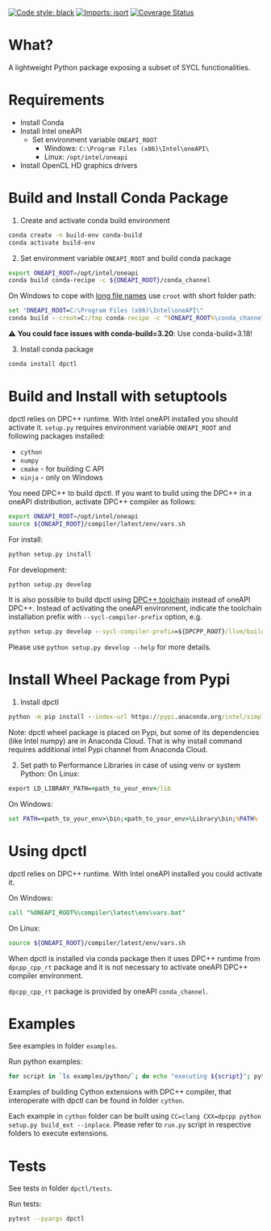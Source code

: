 [![Code style: black](https://img.shields.io/badge/code%20style-black-000000.svg)](https://github.com/psf/black)
[![Imports: isort](https://img.shields.io/badge/%20imports-isort-%231674b1?style=flat&labelColor=ef8336)](https://pycqa.github.io/isort/)
[![Coverage Status](https://coveralls.io/repos/github/IntelPython/dpctl/badge.svg?branch=master)](https://coveralls.io/github/IntelPython/dpctl?branch=master)

What?
====
A lightweight Python package exposing a subset of SYCL functionalities.

Requirements
============
- Install Conda
- Install Intel oneAPI
    - Set environment variable `ONEAPI_ROOT`
        - Windows: `C:\Program Files (x86)\Intel\oneAPI\`
        - Linux: `/opt/intel/oneapi`
- Install OpenCL HD graphics drivers

Build and Install Conda Package
==================================
1. Create and activate conda build environment
```bash
conda create -n build-env conda-build
conda activate build-env
```
2. Set environment variable `ONEAPI_ROOT` and build conda package
```bash
export ONEAPI_ROOT=/opt/intel/oneapi
conda build conda-recipe -c ${ONEAPI_ROOT}/conda_channel
```
On Windows to cope with [long file names](https://github.com/IntelPython/dpctl/issues/15)
use `croot` with short folder path:
```cmd
set "ONEAPI_ROOT=C:\Program Files (x86)\Intel\oneAPI\"
conda build --croot=C:/tmp conda-recipe -c "%ONEAPI_ROOT%\conda_channel"
```

:warning: **You could face issues with conda-build=3.20**: Use conda-build=3.18!

3. Install conda package
```bash
conda install dpctl
```

Build and Install with setuptools
=================================
dpctl relies on DPC++ runtime. With Intel oneAPI installed you should activate it.
`setup.py` requires environment variable `ONEAPI_ROOT` and following packages
installed:
- `cython`
- `numpy`
- `cmake` - for building C API
- `ninja` - only on Windows

You need DPC++ to build dpctl. If you want to build using the DPC++ in a
oneAPI distribution, activate DPC++ compiler as follows:
```bash
export ONEAPI_ROOT=/opt/intel/oneapi
source ${ONEAPI_ROOT}/compiler/latest/env/vars.sh
```

For install:
```cmd
python setup.py install
```

For development:
```cmd
python setup.py develop
```

It is also possible to build dpctl using [DPC++ toolchain](https://github.com/intel/llvm/blob/sycl/sycl/doc/GetStartedGuide.md) instead of oneAPI DPC++. Instead of activating the oneAPI environment, indicate the toolchain installation prefix with `--sycl-compiler-prefix` option, e.g.

```cmd
python setup.py develop --sycl-compiler-prefix=${DPCPP_ROOT}/llvm/build
```

Please use `python setup.py develop --help` for more details.

Install Wheel Package from Pypi
==================================
1. Install dpctl
```cmd
python -m pip install --index-url https://pypi.anaconda.org/intel/simple -extra-index-url https://pypi.org/simple dpctl
```
Note: dpctl wheel package is placed on Pypi, but some of its dependencies (like Intel numpy) are in Anaconda Cloud.
That is why install command requires additional intel Pypi channel from Anaconda Cloud.

2. Set path to Performance Libraries in case of using venv or system Python:
On Linux:
```cmd
export LD_LIBRARY_PATH=<path_to_your_env>/lib
```
On Windows:
```cmd
set PATH=<path_to_your_env>\bin;<path_to_your_env>\Library\bin;%PATH%
```

Using dpctl
===========
dpctl relies on DPC++ runtime. With Intel oneAPI installed you could activate it.

On Windows:
```cmd
call "%ONEAPI_ROOT%\compiler\latest\env\vars.bat"
```
On Linux:
```bash
source ${ONEAPI_ROOT}/compiler/latest/env/vars.sh
```

When dpctl is installed via conda package
then it uses DPC++ runtime from `dpcpp_cpp_rt` package
and it is not necessary to activate oneAPI DPC++ compiler environment.

`dpcpp_cpp_rt` package is provided by oneAPI `conda_channel`.

Examples
========
See examples in folder `examples`.

Run python examples:
```bash
for script in `ls examples/python/`; do echo "executing ${script}"; python examples/python/${script}; done
```

Examples of building Cython extensions with DPC++ compiler, that interoperate
with dpctl can be found in folder `cython`.

Each example in `cython` folder can be built using
`CC=clang CXX=dpcpp python setup.py build_ext --inplace`.
Please refer to `run.py` script in respective folders to execute extensions.

Tests
=====
See tests in folder `dpctl/tests`.

Run tests:
```bash
pytest --pyargs dpctl
```
